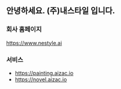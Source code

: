 ## 안녕하세요. (주)내스타일 입니다.

### 회사 홈페이지
https://www.nestyle.ai

### 서비스
- https://painting.aizac.io
- https://novel.aizac.io
